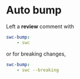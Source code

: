 # Auto bump

Left a **review** comment with

```yml
swc-bump:
    - swc
```

or for breaking changes,

```yml
swc-bump:
    - swc --breaking
```
